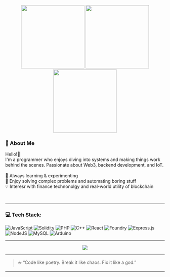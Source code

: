 <div align="center">
  <img src="/gifs/csguy.gif" width="200" height="200" />
  <img src="/gifs/hello.gif" width="200" height="200" />
  <img src="/gifs/csnotguy.gif" width="200" height="200" />
</div>


### 💫 About Me
Hello!👋<br>
I'm a programmer who enjoys diving into systems and making things work behind the scenes. Passionate about Web3, backend development, and IoT. <br><br>
🧠 Always learning & experimenting <br>
🧩 Enjoy solving complex problems and automating boring stuff <br>
💡 Interesr with finance technonolgy and real-world utility of blockchain <br>


<br>

---

### 💻 Tech Stack:
![JavaScript](https://img.shields.io/badge/javascript-%23323330.svg?style=for-the-badge&logo=javascript&logoColor=%23F7DF1E) 
![Solidity](https://img.shields.io/badge/solidity-%23363636.svg?style=for-the-badge&logo=solidity&logoColor=white) 
![PHP](https://img.shields.io/badge/php-%23777BB4.svg?style=for-the-badge&logo=php&logoColor=white) 
![C++](https://img.shields.io/badge/c++-%2300599C.svg?style=for-the-badge&logo=c%2B%2B&logoColor=white) 
![React](https://img.shields.io/badge/react-%2320232a.svg?style=for-the-badge&logo=react&logoColor=%2361DAFB) 
![Foundry](https://img.shields.io/badge/foundry-black?style=for-the-badge&logo=foundry&logoColor=white) 
![Express.js](https://img.shields.io/badge/express.js-%23404d59.svg?style=for-the-badge&logo=express&logoColor=%2361DAFB) 
![NodeJS](https://img.shields.io/badge/node.js-6DA55F?style=for-the-badge&logo=node.js&logoColor=white) 
![MySQL](https://img.shields.io/badge/mysql-4479A1.svg?style=for-the-badge&logo=mysql&logoColor=white) 
![Arduino](https://img.shields.io/badge/-Arduino-00979D?style=for-the-badge&logo=Arduino&logoColor=white)

---


<p align="center">
  <img src="https://readme-typing-svg.herokuapp.com?center=true&vCenter=true&lines=Build.+Ship.+Disrupt.+Repeat.;Anonymous+but+auditable.;0xDev+on+a+mission+⚡" />
</p>


---

> ☕ “Code like poetry. Break it like chaos. Fix it like a god.”

---

